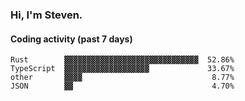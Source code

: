 ### Hi, I'm Steven.

#### Coding activity (past 7 days)
```
Rust        ▓▓▓▓▓▓▓▓▓▓▓▓▓▓▓▓▓▓▓▓▓▓▓▓▓▓▓▓▓▓  52.86%
TypeScript  ▓▓▓▓▓▓▓▓▓▓▓▓▓▓▓▓▓▓▓             33.67%
other       ▓▓▓▓                             8.77%
JSON        ▓▓                               4.70%
```

